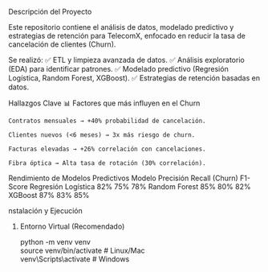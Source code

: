 Descripción del Proyecto

Este repositorio contiene el análisis de datos, modelado predictivo y estrategias de retención para TelecomX, enfocado en reducir la tasa de cancelación de clientes (Churn).

Se realizó:
✅ ETL y limpieza avanzada de datos.
✅ Análisis exploratorio (EDA) para identificar patrones.
✅ Modelado predictivo (Regresión Logística, Random Forest, XGBoost).
✅ Estrategias de retención basadas en datos.

Hallazgos Clave
📊 Factores que más influyen en el Churn

    Contratos mensuales → +40% probabilidad de cancelación.

    Clientes nuevos (<6 meses) → 3x más riesgo de churn.

    Facturas elevadas → +26% correlación con cancelaciones.

    Fibra óptica → Alta tasa de rotación (30% correlación).
Rendimiento de Modelos Predictivos
Modelo	Precisión	Recall (Churn)	F1-Score
Regresión Logística	82%	75%	78%
Random Forest	85%	80%	82%
XGBoost	87%	83%	85%

nstalación y Ejecución
1. Entorno Virtual (Recomendado)

   python -m venv venv  
source venv/bin/activate  # Linux/Mac  
venv\Scripts\activate     # Windows

